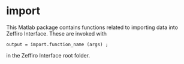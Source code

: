 # import

This Matlab package contains functions related to importing data into Zeffiro
Interface. These are invoked with

	output = import.function_name (args) ;

in the Zeffiro Interface root folder.
